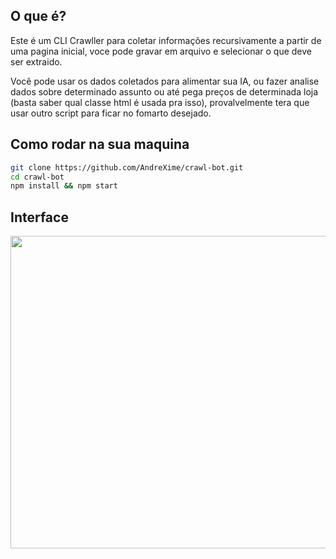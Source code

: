 ## O que é?

Este é um CLI Crawller para coletar informações recursivamente a partir de uma pagina inicial, voce pode gravar em arquivo e selecionar o que deve ser extraido.

Você pode usar os dados coletados para alimentar sua IA, ou fazer analise dados sobre determinado assunto ou até pega preços de determinada loja (basta saber qual classe html é usada pra isso), provalvelmente tera que usar outro script para ficar no fomarto desejado.

## Como rodar na sua maquina

```bash
git clone https://github.com/AndreXime/crawl-bot.git
cd crawl-bot
npm install && npm start
```

## Interface

<img src="https://github.com/user-attachments/assets/f5a918cf-68e1-48b5-90f9-1448c0a115e3" width=800 height=500>
